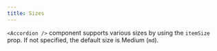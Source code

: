 ```yaml
---
title: Sizes
---
```


`<Accordion />` component supports various sizes by using the `itemSize` prop. If not specified, the default size is Medium (`md`).
